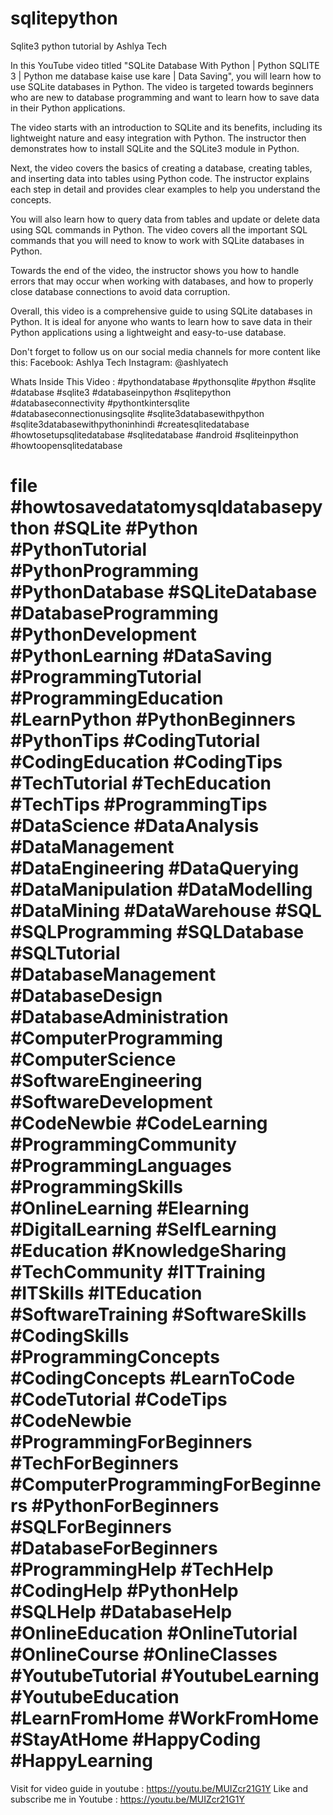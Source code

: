 # sqlitepython
 Sqlite3 python tutorial by Ashlya Tech 

In this YouTube video titled "SQLite Database With Python | Python SQLITE 3 | Python me database kaise use kare | Data Saving", you will learn how to use SQLite databases in Python. The video is targeted towards beginners who are new to database programming and want to learn how to save data in their Python applications.

The video starts with an introduction to SQLite and its benefits, including its lightweight nature and easy integration with Python. The instructor then demonstrates how to install SQLite and the SQLite3 module in Python.

Next, the video covers the basics of creating a database, creating tables, and inserting data into tables using Python code. The instructor explains each step in detail and provides clear examples to help you understand the concepts.

You will also learn how to query data from tables and update or delete data using SQL commands in Python. The video covers all the important SQL commands that you will need to know to work with SQLite databases in Python.

Towards the end of the video, the instructor shows you how to handle errors that may occur when working with databases, and how to properly close database connections to avoid data corruption.

Overall, this video is a comprehensive guide to using SQLite databases in Python. It is ideal for anyone who wants to learn how to save data in their Python applications using a lightweight and easy-to-use database.

Don't forget to follow us on our social media channels for more content like this:
Facebook: Ashlya Tech
Instagram: @ashlyatech

Whats Inside This Video :
#pythondatabase #pythonsqlite #python #sqlite #database #sqlite3 
#databaseinpython #sqlitepython #databaseconnectivity #pythontkintersqlite #databaseconnectionusingsqlite
#sqlite3databasewithpython #sqlite3databasewithpythoninhindi
#createsqlitedatabase #howtosetupsqlitedatabase
#sqlitedatabase #android #sqliteinpython #howtoopensqlitedatabase
# file #howtosavedatatomysqldatabasepython #SQLite #Python #PythonTutorial #PythonProgramming #PythonDatabase #SQLiteDatabase #DatabaseProgramming #PythonDevelopment #PythonLearning #DataSaving #ProgrammingTutorial #ProgrammingEducation #LearnPython #PythonBeginners #PythonTips #CodingTutorial #CodingEducation #CodingTips #TechTutorial #TechEducation #TechTips #ProgrammingTips #DataScience #DataAnalysis #DataManagement #DataEngineering #DataQuerying #DataManipulation #DataModelling #DataMining #DataWarehouse #SQL #SQLProgramming #SQLDatabase #SQLTutorial #DatabaseManagement #DatabaseDesign #DatabaseAdministration #ComputerProgramming #ComputerScience #SoftwareEngineering #SoftwareDevelopment #CodeNewbie #CodeLearning #ProgrammingCommunity #ProgrammingLanguages #ProgrammingSkills #OnlineLearning #Elearning #DigitalLearning #SelfLearning #Education #KnowledgeSharing #TechCommunity #ITTraining #ITSkills #ITEducation #SoftwareTraining #SoftwareSkills #CodingSkills #ProgrammingConcepts #CodingConcepts #LearnToCode #CodeTutorial #CodeTips #CodeNewbie #ProgrammingForBeginners #TechForBeginners #ComputerProgrammingForBeginners #PythonForBeginners #SQLForBeginners #DatabaseForBeginners #ProgrammingHelp #TechHelp #CodingHelp #PythonHelp #SQLHelp #DatabaseHelp #OnlineEducation #OnlineTutorial #OnlineCourse #OnlineClasses #YoutubeTutorial #YoutubeLearning #YoutubeEducation #LearnFromHome #WorkFromHome #StayAtHome #HappyCoding #HappyLearning


Visit for video guide in youtube : https://youtu.be/MUIZcr21G1Y
Like and subscribe me in Youtube : https://youtu.be/MUIZcr21G1Y